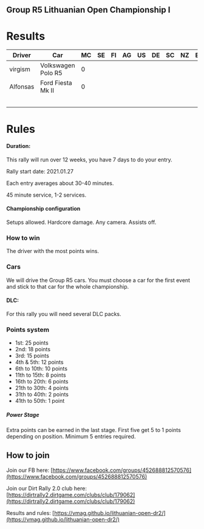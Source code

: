 ## Group R5 Lithuanian Open Championship I

# Results

|  Driver | Car	|  MC 	|   SE	|  FI 	|  AG 	|   US	|   DE	|   SC	|   NZ	|   ES	|  AU 	|   PL	|   GR	|   WL	|  Total 	|
|---	|---  |---	|---	|---	|---	|---	|---	|---	|---	|---	|---	|---	|---	|---	|---	|
|   virgism	| Volkswagen Polo R5 |   0	|   	|   	|   	|   	|   	|   	|   	|   	|   	|   	|   	|   	|   0	|
|  Alfonsas |	Ford Fiesta Mk II|  0 	|   	|   	|   	|   	|   	|   	|   	|   	|   	|   	|   	|   	|   0	|
|   	|   	| |  	|   	|   	|   	|   	|   	|   	|   	|   	|   	|   	|   	|   	|
|   	|   	| |  	|   	|   	|   	|   	|   	|   	|   	|   	|   	|   	|   	|   	|
|   	|   	| |  	|   	|   	|   	|   	|   	|   	|   	|   	|   	|   	|   	|   	|
|   	|   	| |  	|   	|   	|   	|   	|   	|   	|   	|   	|   	|   	|   	|   	|
|   	|   	| |  	|   	|   	|   	|   	|   	|   	|   	|   	|   	|   	|   	|   	|

# Rules
#### Duration:

This rally will run over 12 weeks, you have 7 days to do your entry.

Rally start date: 2021.01.27

Each entry averages about 30-40 minutes.

45 minute service, 1-2 services.

#### Championship configuration
Setups allowed. Hardcore damage. Any camera. Assists off.

### How to win
The driver with the most points wins. 

### Cars
We will drive the Group R5 cars.  You must choose a car for the first event and stick to that car for the whole championship.

#### DLC:
For this rally you will need several DLC packs.

### Points system

* 1st: 25 points
* 2nd: 18 points
* 3rd: 15 points
* 4th & 5th: 12 points
* 6th to 10th: 10 points
* 11th to 15th: 8 points
* 16th to 20th: 6 points
* 21th to 30th: 4 points
* 31th to 40th: 2 points
* 41th to 50th: 1 point

##### Power Stage
Extra points can be earned in the last stage. First five get 5 to 1 points depending on position. Minimum 5 entries required.

## How to join

Join our FB here: [https://www.facebook.com/groups/452688812570576](https://www.facebook.com/groups/452688812570576)

Join our Dirt Rally 2.0 club here: [https://dirtrally2.dirtgame.com/clubs/club/179062](https://dirtrally2.dirtgame.com/clubs/club/179062)

Results and rules: [https://vmag.github.io/lithuanian-open-dr2/](https://vmag.github.io/lithuanian-open-dr2/)



